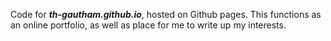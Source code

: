 Code for __*th-gautham.github.io*__, hosted on Github pages. This functions as an online portfolio, as well as place for me to write up my interests.
